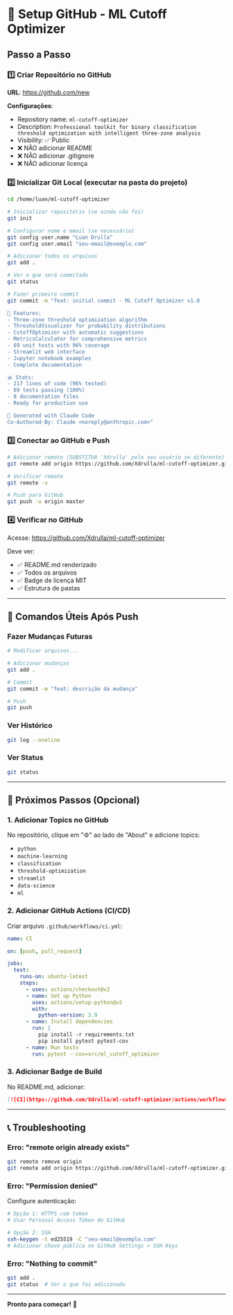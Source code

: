 # 🚀 Setup GitHub - ML Cutoff Optimizer

## Passo a Passo

### 1️⃣ Criar Repositório no GitHub

**URL**: https://github.com/new

**Configurações**:
- Repository name: `ml-cutoff-optimizer`
- Description: `Professional toolkit for binary classification threshold optimization with intelligent three-zone analysis`
- Visibility: ✅ Public
- ❌ NÃO adicionar README
- ❌ NÃO adicionar .gitignore
- ❌ NÃO adicionar licença

### 2️⃣ Inicializar Git Local (executar na pasta do projeto)

```bash
cd /home/luan/ml-cutoff-optimizer

# Inicializar repositório (se ainda não foi)
git init

# Configurar nome e email (se necessário)
git config user.name "Luan Drulla"
git config user.email "seu-email@exemplo.com"

# Adicionar todos os arquivos
git add .

# Ver o que será commitado
git status

# Fazer primeiro commit
git commit -m "feat: initial commit - ML Cutoff Optimizer v1.0

🎯 Features:
- Three-zone threshold optimization algorithm
- ThresholdVisualizer for probability distributions
- CutoffOptimizer with automatic suggestions
- MetricsCalculator for comprehensive metrics
- 69 unit tests with 96% coverage
- Streamlit web interface
- Jupyter notebook examples
- Complete documentation

📊 Stats:
- 217 lines of code (96% tested)
- 69 tests passing (100%)
- 8 documentation files
- Ready for production use

🤖 Generated with Claude Code
Co-Authored-By: Claude <noreply@anthropic.com>"
```

### 3️⃣ Conectar ao GitHub e Push

```bash
# Adicionar remote (SUBSTITUA 'Xdrulla' pelo seu usuário se diferente)
git remote add origin https://github.com/Xdrulla/ml-cutoff-optimizer.git

# Verificar remote
git remote -v

# Push para GitHub
git push -u origin master
```

### 4️⃣ Verificar no GitHub

Acesse: https://github.com/Xdrulla/ml-cutoff-optimizer

Deve ver:
- ✅ README.md renderizado
- ✅ Todos os arquivos
- ✅ Badge de licença MIT
- ✅ Estrutura de pastas

---

## 🔧 Comandos Úteis Após Push

### Fazer Mudanças Futuras

```bash
# Modificar arquivos...

# Adicionar mudanças
git add .

# Commit
git commit -m "feat: descrição da mudança"

# Push
git push
```

### Ver Histórico

```bash
git log --oneline
```

### Ver Status

```bash
git status
```

---

## 🎯 Próximos Passos (Opcional)

### 1. Adicionar Topics no GitHub

No repositório, clique em "⚙️" ao lado de "About" e adicione topics:
- `python`
- `machine-learning`
- `classification`
- `threshold-optimization`
- `streamlit`
- `data-science`
- `ml`

### 2. Adicionar GitHub Actions (CI/CD)

Criar arquivo `.github/workflows/ci.yml`:

```yaml
name: CI

on: [push, pull_request]

jobs:
  test:
    runs-on: ubuntu-latest
    steps:
      - uses: actions/checkout@v2
      - name: Set up Python
        uses: actions/setup-python@v2
        with:
          python-version: 3.9
      - name: Install dependencies
        run: |
          pip install -r requirements.txt
          pip install pytest pytest-cov
      - name: Run tests
        run: pytest --cov=src/ml_cutoff_optimizer
```

### 3. Adicionar Badge de Build

No README.md, adicionar:

```markdown
[![CI](https://github.com/Xdrulla/ml-cutoff-optimizer/actions/workflows/ci.yml/badge.svg)](https://github.com/Xdrulla/ml-cutoff-optimizer/actions)
```

---

## 📞 Troubleshooting

### Erro: "remote origin already exists"

```bash
git remote remove origin
git remote add origin https://github.com/Xdrulla/ml-cutoff-optimizer.git
```

### Erro: "Permission denied"

Configure autenticação:

```bash
# Opção 1: HTTPS com token
# Usar Personal Access Token do GitHub

# Opção 2: SSH
ssh-keygen -t ed25519 -C "seu-email@exemplo.com"
# Adicionar chave pública no GitHub Settings > SSH Keys
```

### Erro: "Nothing to commit"

```bash
git add .
git status  # Ver o que foi adicionado
```

---

**Pronto para começar!** 🚀
